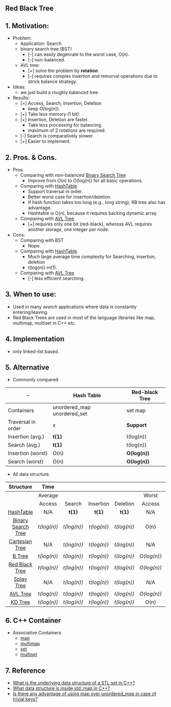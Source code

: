 ## Red Black Tree
## 1. Motivation: 
- Problem:
    - Application: Search
    - binary search tree (BST)
        - [-] can easily degenrate to the worst case, O(n). 
        - [-] non-balanced. 
    - AVL tree:
        - [+] solve the problem by **rotation**.
        - [-] requires complex insertion and remorval operations due to strick balance strategy. 
- Ideas:
    - we just build a roughly balanced tree.
- Results:
    - [=] Access, Search, Insertion, Deletion 
        - keep O(log(n)).
    - [+] Take less memory (1 bit).
    - [+] Insertion, Deletion are faster.
        - Take less processing for balancing.
        - maximum of 2 rotations are required.
    - [-] Search is comparatively slower.
    - [+] Easier to implement.


## 2. Pros. & Cons.
- Pros: 
    - Comparing with non-balanced [Binary Search Tree](../ch5_Tree/5_7_BST.md)         
        - Improve from O(n) to O(log(n)) for all basic operations.
    - Comparing with [HashTable](../ch8_Hash/8_2_Hashtable.md).
        - Support traversal in order.
        - Better worst case for insertion/deletion.
        - If hash function takes too long (e.g., long string), RB tree also has advantage.
        - Hashtable is O(n), because it requires backing dynamic array. 
    - Comparing with [AVL Tree](../ch10_HigPerformancyBinarySearchTree/10_2_AVL_Tree.md)
        - [+] requires only one bit (red-black), whereas AVL requires another storage, one integer per node.
- Cons:
    - Comparing with BST  
        - Nope.
    - Comparing with [HashTable](../ch8_Hash/8_2_Hashtable.md).
        - Much large average time complexity for Searching, insertion, deletion
        - t(log(n))->t(1).
    - Comparing with [AVL Tree](../ch10_HigPerformancyBinarySearchTree/10_2_AVL_Tree.md)
        - [-] less efficient searching.
    
## 3. When to use:
- Used in many *search* applications where data is constantly entering/leaving.
- Red Black Trees are used in most of the language libraries like map, multimap, multiset in C++ etc.

## 4. Implementation
- only linked-list based.

## 5. Alternative
- Commonly compared.

-|Hash Table|Red-black Tree|
-|-|-|
Containers|unordered_map unordered_set|set map|
Traversal in order|x|**Support**|
Insertion (avg.)|**t(1)**|t(log(n))|
Search (avg.)|**t(1)**|t(log(n))|
Insertion (worst)|O(n)|**O(log(n))**|
Search (worst)|O(n)|**O(log(n))**|


- All data structure.

Structure |**Time**| | | | | | | |**Space**
:-----:|:-----:|:-----:|:-----:|:-----:|:-----:|:-----:|:-----:|:-----:|:-----:
 ||Average| | | |Worst| | | |Worst
 ||Access|Search|Insertion|Deletion|Access|Search|Insertion|Deletion|-
[HashTable](../ch8_Hash/8_2_Hashtable.md)|N/A|**t(1)**|**t(1)**|**t(1)**|N/A|O(n)|O(n)|O(n)|O(n)
[Binary Search Tree](../ch5_Tree/5_7_BST.md)|*t(log(n))*|*t(log(n))*|*t(log(n))*|*t(log(n))*|O(n)|O(n)|O(n)|O(n)|O(n)
[Cartesian Tree](../CartesianTree.md)|N/A|*t(log(n))*|*t(log(n))*|*t(log(n))*|N/A|O(n)|O(n)|O(n)|O(n)
[B Tree](../ch11_MultipathSearchTree/11_2_B_Tree.md)|*t(log(n))*|*t(log(n))*|*t(log(n))*|*t(log(n))*|*O(log(n))*|*O(log(n))*|*O(log(n))*|*O(log(n))*|O(n)
[Red Black Tree](../ch10_HigPerformancyBinarySearchTree/10_3_RedBlackTree.md)|*t(log(n))*|*t(log(n))*|*t(log(n))*|*t(log(n))*|*O(log(n))*|*O(log(n))*|*O(log(n))*|*O(log(n))*|O(n)
[Splay Tree](../ch10_HigPerformancyBinarySearchTree/10_4_SplayTree.md)|N/A|*t(log(n))*|*t(log(n))*|*t(log(n))*|N/A|*O(log(n))*|*O(log(n))*|*O(log(n))*|O(n)
[AVL Tree](../ch10_HigPerformancyBinarySearchTree/10_2_AVL_Tree.md)|*t(log(n))*|*t(log(n))*|*t(log(n))*|*t(log(n))*|*O(log(n))*|*O(log(n))*|*O(log(n))*|*O(log(n))*|O(n)
[KD Tree](../Others/KD_Tree.md)|*t(log(n))*|*t(log(n))*|*t(log(n))*|*t(log(n))*|O(n)|O(n)|O(n)|O(n)|O(n)

## 6. C++ Container
- Associative Containers
    - [map](../2_Containers/map/map.md)
    - [multimap](../2_Containers/map/multimap.md)
    - [set](../2_Containers/set/set.md)
    - [multiset](../2_Containers/set/multiset.md)

## 7. Reference
- [What is the underlying data structure of a STL set in C++?](https://stackoverflow.com/questions/2558153/what-is-the-underlying-data-structure-of-a-stl-set-in-c)
- [What data structure is inside std::map in C++?](https://stackoverflow.com/questions/18414579/what-data-structure-is-inside-stdmap-in-c/51945119#51945119)
- [Is there any advantage of using map over unordered_map in case of trivial keys?](https://stackoverflow.com/questions/2196995/is-there-any-advantage-of-using-map-over-unordered-map-in-case-of-trivial-keys)